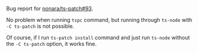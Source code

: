 Bug report for [nonara/ts-patch#93](https://github.com/nonara/ts-patch/issues/93).

No problem when running `tspc` command, but running through `ts-node` with `-C ts-patch` is not possible.

Of course, if I run `ts-patch install` command and just run `ts-node` without the `-C ts-patch` option, it works fine.